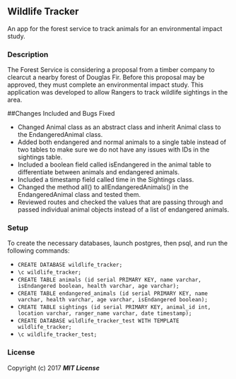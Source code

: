 ## Wildlife Tracker

An app for the forest service to track animals for an environmental impact study.

### Description

The Forest Service is considering a proposal from a timber company to clearcut a nearby forest of Douglas Fir. Before this proposal may be approved, they must complete an environmental impact study. This application was developed to allow Rangers to track wildlife sightings in the area.

##Changes Included and Bugs Fixed

* Changed Animal class as an abstract class and inherit Animal class to the EndangeredAnimal class.
* Added both endangered and normal animals to a single table instead of two tables to make sure we do not have any issues with IDs in the sightings table.
* Included a boolean field called isEndangered in the animal table to differentiate between animals and endangered animals.
* Included a timestamp field called time in the Sightings class.
* Changed the method all() to allEndangeredAnimals() in the EndangeredAnimal class and tested them.
* Reviewed routes and checked the values that are passing through and passed individual animal objects instead of a list of endangered animals.

### Setup

To create the necessary databases, launch postgres, then psql, and run the following commands:

* `CREATE DATABASE wildlife_tracker;`
* `\c wildlife_tracker;`
* `CREATE TABLE animals (id serial PRIMARY KEY, name varchar, isEndangered boolean, health varchar, age varchar);`
* `CREATE TABLE endangered_animals (id serial PRIMARY KEY, name varchar, health varchar, age varchar, isEndangered boolean);`
* `CREATE TABLE sightings (id serial PRIMARY KEY, animal_id int, location varchar, ranger_name varchar, date timestamp);`
* `CREATE DATABASE wildlife_tracker_test WITH TEMPLATE wildlife_tracker;`
* `\c wildlife_tracker_test;`

### License

Copyright (c) 2017 **_MIT License_**
